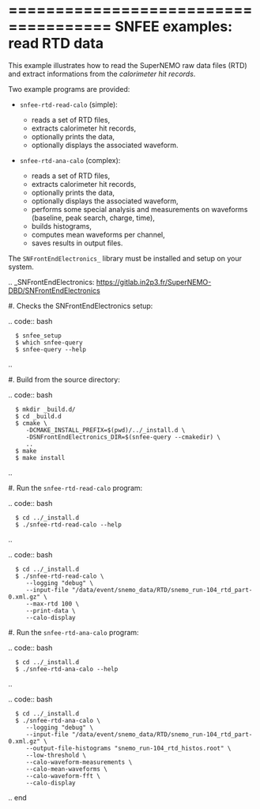 =====================================
SNFEE examples: read RTD data
=====================================

This example illustrates how to read the SuperNEMO raw data files (RTD)
and extract informations from the *calorimeter hit records*.

Two example programs are provided:

* ``snfee-rtd-read-calo`` (simple):

  - reads a set of RTD files,
  - extracts calorimeter hit records,
  - optionally prints the data,
  - optionally displays the associated waveform.
    
* ``snfee-rtd-ana-calo`` (complex):

  - reads a set of RTD files,
  - extracts calorimeter hit records,
  - optionally prints the data,
  - optionally displays the associated waveform,
  - performs some special analysis and measurements on waveforms (baseline, peak search, charge, time),
  - builds histograms,
  - computes mean waveforms per channel,
  - saves results in output files.

The ``SNFrontEndElectronics_`` library must be installed and setup on your system.

.. _SNFrontEndElectronics: https://gitlab.in2p3.fr/SuperNEMO-DBD/SNFrontEndElectronics


#. Checks the SNFrontEndElectronics setup:

   .. code:: bash

      $ snfee_setup
      $ which snfee-query
      $ snfee-query --help
   ..

#. Build from the source directory:

   .. code:: bash

      $ mkdir _build.d/
      $ cd _build.d
      $ cmake \
	     -DCMAKE_INSTALL_PREFIX=$(pwd)/../_install.d \
	     -DSNFrontEndElectronics_DIR=$(snfee-query --cmakedir) \
	     ..
      $ make
      $ make install
   ..

#. Run the ``snfee-rtd-read-calo`` program:

   .. code:: bash

      $ cd ../_install.d
      $ ./snfee-rtd-read-calo --help
   ..

   .. code:: bash

      $ cd ../_install.d
      $ ./snfee-rtd-read-calo \
	     --logging "debug" \
	     --input-file "/data/event/snemo_data/RTD/snemo_run-104_rtd_part-0.xml.gz" \ 
	     --max-rtd 100 \
	     --print-data \
	     --calo-display

#. Run the ``snfee-rtd-ana-calo`` program:

   .. code:: bash

      $ cd ../_install.d
      $ ./snfee-rtd-ana-calo --help
   ..

   .. code:: bash

      $ cd ../_install.d
      $ ./snfee-rtd-ana-calo \
	     --logging "debug" \
	     --input-file "/data/event/snemo_data/RTD/snemo_run-104_rtd_part-0.xml.gz" \
	     --output-file-histograms "snemo_run-104_rtd_histos.root" \
	     --low-threshold \
	     --calo-waveform-measurements \
	     --calo-mean-waveforms \
	     --calo-waveform-fft \
	     --calo-display

.. end
   
